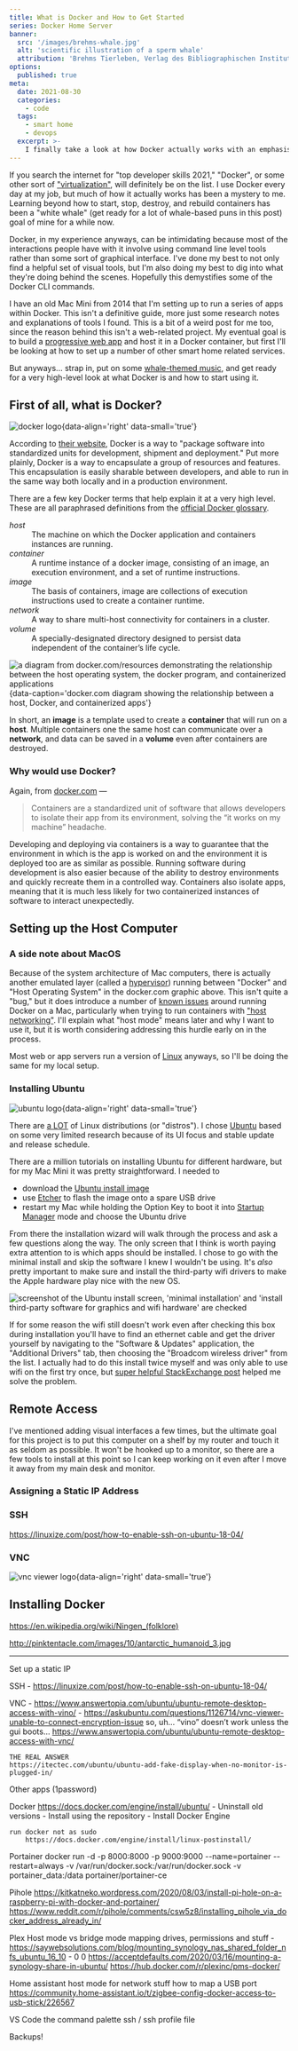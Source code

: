 ```yaml
---
title: What is Docker and How to Get Started
series: Docker Home Server
banner:
  src: '/images/brehms-whale.jpg'
  alt: 'scientific illustration of a sperm whale'
  attribution: 'Brehms Tierleben, Verlag des Bibliographischen Instituts'
options:
  published: true
meta:
  date: 2021-08-30
  categories:
    - code
  tags:
    - smart home
    - devops
  excerpt: >-
    I finally take a look at how Docker actually works with an emphasis on some helpful visual tools
---
```


If you search the internet for "top developer skills 2021," "Docker", or some other sort of ["virtualization"](https://en.wikipedia.org/wiki/OS-level_virtualization), will definitely be on the list. I use Docker every day at my job, but much of how it actually works has been a mystery to me. Learning beyond how to start, stop, destroy, and rebuild containers has been a "white whale" (get ready for a lot of whale-based puns in this post) goal of mine for a while now.

Docker, in my experience anyways, can be intimidating because most of the interactions people have with it involve using command line level tools rather than some sort of graphical interface. I've done my best to not only find a helpful set of visual tools, but I'm also doing my best to dig into what they're doing behind the scenes. Hopefully this demystifies some of the Docker CLI commands.

I have an old Mac Mini from 2014 that I'm setting up to run a series of apps within Docker. This isn't a definitive guide, more just some research notes and explanations of tools I found. This is a bit of a weird post for me too, since the reason behind this isn't a web-related project. My eventual goal is to build a [progressive web app](https://en.wikipedia.org/wiki/Progressive_web_application) and host it in a Docker container, but first I'll be looking at how to set up a number of other smart home related services.

But anyways... strap in, put on some [whale-themed music](https://www.youtube.com/watch?v=TsdIO8RHMTc), and get ready for a very high-level look at what Docker is and how to start using it.

## First of all, what is Docker?

![docker logo](/images/docker-logo.svg){data-align='right' data-small='true'}

According to [their website](https://www.docker.com/resources/what-container), Docker is a way to "package software into standardized units for development, shipment and deployment." Put more plainly, Docker is a way to encapsulate a group of resources and features. This encapsulation is easily sharable between developers, and able to run in the same way both locally and in a production environment.

There are a few key Docker terms that help explain it at a very high level. These are all paraphrased definitions from the [official Docker glossary](https://docs.docker.com/glossary/).

<dl>
  <dt>
    <dfn>host</dfn>
  </dt>
  <dd>
    The machine on which the Docker application and containers instances are running.
  </dd>
  <dt>
    <dfn>container</dfn>
  </dt>
  <dd>
    A runtime instance of a docker image, consisting of an image, an execution environment, and a set of runtime instructions.
  </dd>
  <dt>
    <dfn>image</dfn>
  </dt>
  <dd>
    The basis of containers, image are collections of execution instructions used to create a container runtime.
  </dd>
  <dt>
    <dfn>network</dfn>
  </dt>
  <dd>
    A way to share multi-host connectivity for containers in a cluster.
  </dd>
  <dt>
    <dfn>volume</dfn>
  </dt>
  <dd>
    A specially-designated directory designed to persist data independent of the container’s life cycle.
  </dd>
</dl>

![a diagram from docker.com/resources demonstrating the relationship between the host operating system, the docker program, and containerized applications](/images/docker-containerized-appliction-diagram.png){data-caption='docker.com diagram showing the relationship between a host, Docker, and containerized apps'}

In short, an <strong>image</strong> is a template used to create a <strong>container</strong> that will run on a <strong>host</strong>. Multiple containers one the same host can communicate over a <strong>network</strong>, and data can be saved in a <strong>volume</strong> even after containers are destroyed.

### Why would use Docker?

Again, from [docker.com](https://www.docker.com/why-docker) —

> Containers are a standardized unit of software that allows developers to isolate their app from its environment, solving the “it works on my machine” headache.

Developing and deploying via containers is a way to guarantee that the environment in which is the app is worked on and the environment it is deployed too are as similar as possible. Running software during development is also easier because of the ability to destroy environments and quickly recreate them in a controlled way. Containers also isolate apps, meaning that it is much less likely for two containerized instances of software to interact unexpectedly.

## Setting up the Host Computer

### A side note about MacOS

Because of the system architecture of Mac computers, there is actually another emulated layer (called a [hypervisor](https://en.wikipedia.org/wiki/Hypervisor)) running between "Docker" and "Host Operating System" in the docker.com graphic above. This isn't quite a "bug," but it does introduce a number of [known issues](https://docs.docker.com/docker-for-mac/networking/#known-limitations-use-cases-and-workarounds) around running Docker on a Mac, particularly when trying to run containers with ["host networking"](https://docs.docker.com/network/host/). I'll explain what "host mode" means later and why I want to use it, but it is worth considering addressing this hurdle early on in the process.

Most web or app servers run a version of [Linux](https://en.wikipedia.org/wiki/Linux) anyways, so I'll be doing the same for my local setup.

### Installing Ubuntu

![ubuntu logo](/images/ubuntu-logo.svg){data-align='right' data-small='true'}

There are [a LOT](https://en.wikipedia.org/wiki/List_of_Linux_distributions) of Linux distributions (or "distros"). I chose [Ubuntu](https://en.wikipedia.org/wiki/Ubuntu) based on some very limited research because of its UI focus and stable update and release schedule.

There are a million tutorials on installing Ubuntu for different hardware, but for my Mac Mini it was pretty straightforward. I needed to
 - download the [Ubuntu install image](https://ubuntu.com/download/desktop)
 - use [Etcher](https://www.balena.io/etcher/) to flash the image onto a spare USB drive
 - restart my Mac while holding the Option Key to boot it into [Startup Manager](https://support.apple.com/guide/mac-help/change-your-mac-startup-disk-mchlp1034/mac) mode and choose the Ubuntu drive

From there the installation wizard will walk through the process and ask a few questions along the way. The only screen that I think is worth paying extra attention to is which apps should be installed. I chose to go with the minimal install and skip the software I knew I wouldn't be using. It's _also_ pretty important to make sure and install the third-party wifi drivers to make the Apple hardware play nice with the new OS.

![screenshot of the Ubuntu install screen, 'minimal installation' and 'install third-party software for graphics and wifi hardware' are checked](/images/ubuntu-wizard-software.jpeg)

If for some reason the wifi still doesn't work even after checking this box during installation you'll have to find an ethernet cable and get the driver yourself by navigating to the "Software & Updates" application, the "Additional Drivers" tab, then choosing the "Broadcom wireless driver" from the list. I actually had to do this install twice myself and was only able to use wifi on the first try once, but [super helpful StackExchange post](https://askubuntu.com/questions/1076964/macbook-can-t-find-wifi-for-ubuntu-18-04#answers) helped me solve the problem.

## Remote Access

I've mentioned adding visual interfaces a few times, but the ultimate goal for this project is to put this computer on a shelf by my router and touch it as seldom as possible. It won't be hooked up to a monitor, so there are a few tools to install at this point so I can keep working on it even after I move it away from my main desk and monitor.

### Assigning a Static IP Address

### SSH

https://linuxize.com/post/how-to-enable-ssh-on-ubuntu-18-04/

### VNC

![vnc viewer logo](/images/vnc-viewer-logo.png){data-align='right' data-small='true'}

## Installing Docker

https://en.wikipedia.org/wiki/Ningen_(folklore)

http://pinktentacle.com/images/10/antarctic_humanoid_3.jpg

---

Set up a static IP

SSH - https://linuxize.com/post/how-to-enable-ssh-on-ubuntu-18-04/

VNC - https://www.answertopia.com/ubuntu/ubuntu-remote-desktop-access-with-vino/
	- https://askubuntu.com/questions/1126714/vnc-viewer-unable-to-connect-encryption-issue
	so, uh… “vino” doesn’t work unless the gui boots…
	https://www.answertopia.com/ubuntu/ubuntu-remote-desktop-access-with-vnc/

	THE REAL ANSWER
	https://itectec.com/ubuntu/ubuntu-add-fake-display-when-no-monitor-is-plugged-in/

Other apps (1password)

Docker
	https://docs.docker.com/engine/install/ubuntu/
		- Uninstall old versions
		- Install using the repository
		- Install Docker Engine

	run docker not as sudo 
		https://docs.docker.com/engine/install/linux-postinstall/

Portainer
	docker run -d -p 8000:8000 -p 9000:9000 --name=portainer --restart=always -v /var/run/docker.sock:/var/run/docker.sock -v portainer_data:/data portainer/portainer-ce

Pihole
	https://kitkatneko.wordpress.com/2020/08/03/install-pi-hole-on-a-raspberry-pi-with-docker-and-portainer/
	https://www.reddit.com/r/pihole/comments/csw5z8/installing_pihole_via_docker_address_already_in/

Plex
Host mode vs bridge mode
	mapping drives, permissions and stuff
	- https://saywebsolutions.com/blog/mounting_synology_nas_shared_folder_nfs_ubuntu_16_10
	- 0 0 https://acceptdefaults.com/2020/03/16/mounting-a-synology-share-in-ubuntu/
	https://hub.docker.com/r/plexinc/pms-docker/

Home assistant
	host mode for network stuff
	how to map a USB port
	https://community.home-assistant.io/t/zigbee-config-docker-access-to-usb-stick/226567

VS Code
 	the command palette
	ssh / ssh profile file

Backups!